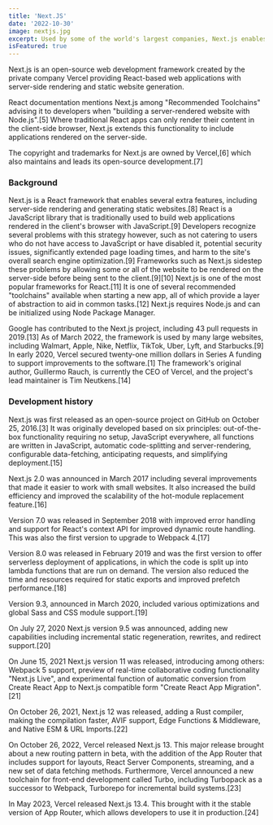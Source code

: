 ```yaml
---
title: 'Next.JS'
date: '2022-10-30'
image: nextjs.jpg
excerpt: Used by some of the world's largest companies, Next.js enables you to create full-stack Web applications by extending the latest React features, and integrating powerful Rust-based JavaScript tooling for the fastest builds.
isFeatured: true
---
```


Next.js is an open-source web development framework created by the private company Vercel providing React-based web applications with server-side rendering and static website generation.

React documentation mentions Next.js among "Recommended Toolchains" advising it to developers when "building a server-rendered website with Node.js".[5] Where traditional React apps can only render their content in the client-side browser, Next.js extends this functionality to include applications rendered on the server-side.

The copyright and trademarks for Next.js are owned by Vercel,[6] which also maintains and leads its open-source development.[7]

### Background

Next.js is a React framework that enables several extra features, including server-side rendering and generating static websites.[8] React is a JavaScript library that is traditionally used to build web applications rendered in the client's browser with JavaScript.[9] Developers recognize several problems with this strategy however, such as not catering to users who do not have access to JavaScript or have disabled it, potential security issues, significantly extended page loading times, and harm to the site's overall search engine optimization.[9] Frameworks such as Next.js sidestep these problems by allowing some or all of the website to be rendered on the server-side before being sent to the client.[9][10] Next.js is one of the most popular frameworks for React.[11] It is one of several recommended "toolchains" available when starting a new app, all of which provide a layer of abstraction to aid in common tasks.[12] Next.js requires Node.js and can be initialized using Node Package Manager.

Google has contributed to the Next.js project, including 43 pull requests in 2019.[13] As of March 2022, the framework is used by many large websites, including Walmart, Apple, Nike, Netflix, TikTok, Uber, Lyft, and Starbucks.[9] In early 2020, Vercel secured twenty-one million dollars in Series A funding to support improvements to the software.[1] The framework's original author, Guillermo Rauch, is currently the CEO of Vercel, and the project's lead maintainer is Tim Neutkens.[14]

### Development history

Next.js was first released as an open-source project on GitHub on October 25, 2016.[3] It was originally developed based on six principles: out-of-the-box functionality requiring no setup, JavaScript everywhere, all functions are written in JavaScript, automatic code-splitting and server-rendering, configurable data-fetching, anticipating requests, and simplifying deployment.[15]

Next.js 2.0 was announced in March 2017 including several improvements that made it easier to work with small websites. It also increased the build efficiency and improved the scalability of the hot-module replacement feature.[16]

Version 7.0 was released in September 2018 with improved error handling and support for React's context API for improved dynamic route handling. This was also the first version to upgrade to Webpack 4.[17]

Version 8.0 was released in February 2019 and was the first version to offer serverless deployment of applications, in which the code is split up into lambda functions that are run on demand. The version also reduced the time and resources required for static exports and improved prefetch performance.[18]

Version 9.3, announced in March 2020, included various optimizations and global Sass and CSS module support.[19]

On July 27, 2020 Next.js version 9.5 was announced, adding new capabilities including incremental static regeneration, rewrites, and redirect support.[20]

On June 15, 2021 Next.js version 11 was released, introducing among others: Webpack 5 support, preview of real-time collaborative coding functionality "Next.js Live", and experimental function of automatic conversion from Create React App to Next.js compatible form "Create React App Migration".[21]

On October 26, 2021, Next.js 12 was released, adding a Rust compiler, making the compilation faster, AVIF support, Edge Functions & Middleware, and Native ESM & URL Imports.[22]

On October 26, 2022, Vercel released Next.js 13. This major release brought about a new routing pattern in beta, with the addition of the App Router that includes support for layouts, React Server Components, streaming, and a new set of data fetching methods. Furthermore, Vercel announced a new toolchain for front-end development called Turbo, including Turbopack as a successor to Webpack, Turborepo for incremental build systems.[23]

In May 2023, Vercel released Next.js 13.4. This brought with it the stable version of App Router, which allows developers to use it in production.[24]
